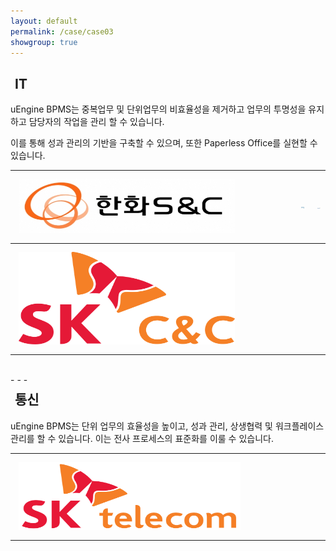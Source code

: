 ```yaml
---
layout: default
permalink: /case/case03
showgroup: true
---
```


<style>
table {
    width: 100%;
    text-align: left;
    table-layout: fixed;
}
th, td {
    word-wrap: break-word;
    width: 100%;
    max-height: 111.2px;
    padding: 10px;
}

@media screen and (max-width: 750px) {
    tbody, thead { float: left; }
    thead { min-width: 120px }
    td,th { display: block }
}

.autoResizeImage {
    width: 80%;
    height: 80%;
}
</style>

<h2 style="margin-left: 7px;">IT</h2>
<p> uEngine BPMS는 중복업무 및 단위업무의 비효율성을 제거하고 업무의 투명성을 유지하고 담당자의 작업을 관리 할 수 있습니다.  
   
이를 통해 성과 관리의 기반을 구축할 수 있으며, 또한 Paperless Office를 실현할 수 있습니다. </p>

<table>
    <tr>
        <th><img class="autoResizeImage" src='../assets/img/case/case03/hanhwa.png' style="margin: 3px; max-height: 87px;"></th>
        <th><img class="autoResizeImage" src='../assets/img/case/case03/posco.png' style="margin: 3px; max-height: 195px;"></th>
         <th><img class="autoResizeImage" src='../assets/img/case/case03/unionnec.jpg' style="margin: 3px; max-height: 148px;"></th>
    </tr>
    <tr>
        <th><img class="autoResizeImage" src='../assets/img/case/case03/skcc.png' style="margin: 3px; max-height: 148px;"></th>  
        <th></th>
        <th></th>
    </tr>
</table>

<br>
- - -       
<br>   


<h2 style="margin-left: 7px; margin-top: 7px;">통신</h2>
<p>uEngine BPMS는 단위 업무의 효율성을 높이고, 성과 관리, 상생협력 및 워크플레이스 관리를 할 수 있습니다.    
이는 전사 프로세스의 표준화를 이룰 수 있습니다. </p>   
  <table>
    <tr>
      <th><img class="autoResizeImage" src='../assets/img/case/case03/skt.png' style="margin: 3px; max-height: 109px;"></th>
        <th></th>
        <th></th>
    </tr>

  </table>

